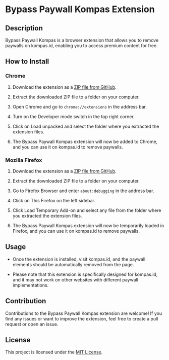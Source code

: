 # Bypass Paywall Kompas Extension

## Description

Bypass Paywall Kompas is a browser extension that allows you to remove paywalls on kompas.id, enabling you to access premium content for free.

## How to Install

### Chrome

1. Download the extension as a [ZIP file from GitHub](https://github.com/arsyakaukabi/bypass-paywall-kompas/archive/refs/heads/main.zip).

2. Extract the downloaded ZIP file to a folder on your computer.

3. Open Chrome and go to `chrome://extensions` in the address bar.

4. Turn on the Developer mode switch in the top right corner.

5. Click on Load unpacked and select the folder where you extracted the extension files.

6. The Bypass Paywall Kompas extension will now be added to Chrome, and you can use it on kompas.id to remove paywalls.

### Mozilla Firefox

1. Download the extension as a [ZIP file from GitHub](https://github.com/arsyakaukabi/bypass-paywall-kompas/archive/refs/heads/main.zip).

2. Extract the downloaded ZIP file to a folder on your computer.

3. Go to Firefox Browser and enter `about:debugging` in the address bar.

4. Click on This Firefox on the left sidebar.

5. Click Load Temporary Add-on and select any file from the folder where you extracted the extension files.

6. The Bypass Paywall Kompas extension will now be temporarily loaded in Firefox, and you can use it on kompas.id to remove paywalls.

## Usage

- Once the extension is installed, visit kompas.id, and the paywall elements should be automatically removed from the page.

- Please note that this extension is specifically designed for kompas.id, and it may not work on other websites with different paywall implementations.

## Contribution

Contributions to the Bypass Paywall Kompas extension are welcome! If you find any issues or want to improve the extension, feel free to create a pull request or open an issue.

## License

This project is licensed under the [MIT License](LICENSE).
